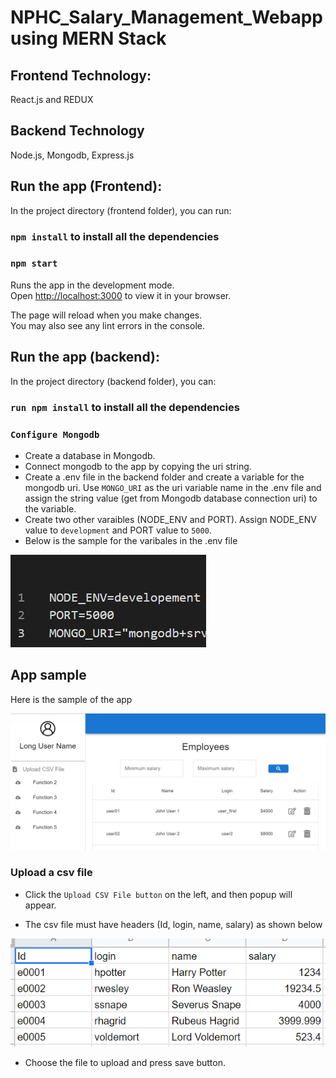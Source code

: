 # NPHC_Salary_Management_Webapp using MERN Stack

## Frontend Technology:

React.js and REDUX

## Backend Technology

Node.js,
Mongodb,
Express.js

## Run the app (Frontend):

In the project directory (frontend folder), you can run:

### `npm install` to install all the dependencies

### `npm start`

Runs the app in the development mode.\
Open [http://localhost:3000](http://localhost:3000) to view it in your browser.

The page will reload when you make changes.\
You may also see any lint errors in the console.

## Run the app (backend):

In the project directory (backend folder), you can:

### `run npm install` to install all the dependencies

### `Configure Mongodb`

- Create a database in Mongodb.
- Connect mongodb to the app by copying the uri string.
- Create a .env file in the backend folder and create a variable for the mongodb uri. Use `MONGO_URI` as the uri variable name in the .env file and assign the string value (get from Mongodb database connection uri) to the variable.
- Create two other varaibles (NODE_ENV and PORT). Assign NODE_ENV value to `development` and PORT value to `5000`.
- Below is the sample for the varibales in the .env file

![plot](./Env_File_Variables.png)

## App sample

Here is the sample of the app

![plot](./Sample_App_Image.png)

### Upload a csv file

- Click the `Upload CSV File button` on the left, and then popup will appear.

- The csv file must have headers (Id, login, name, salary) as shown below

![plot](./CSV_File_Sample.png)

- Choose the file to upload and press save button.
